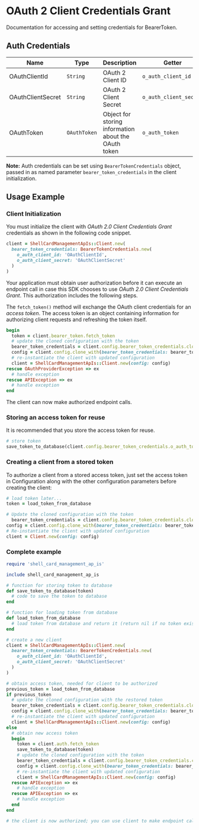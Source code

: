 
# OAuth 2 Client Credentials Grant



Documentation for accessing and setting credentials for BearerToken.

## Auth Credentials

| Name | Type | Description | Getter |
|  --- | --- | --- | --- |
| OAuthClientId | `String` | OAuth 2 Client ID | `o_auth_client_id` |
| OAuthClientSecret | `String` | OAuth 2 Client Secret | `o_auth_client_secret` |
| OAuthToken | `OAuthToken` | Object for storing information about the OAuth token | `o_auth_token` |



**Note:** Auth credentials can be set using `BearerTokenCredentials` object, passed in as named parameter `bearer_token_credentials` in the client initialization.

## Usage Example

### Client Initialization

You must initialize the client with *OAuth 2.0 Client Credentials Grant* credentials as shown in the following code snippet.

```ruby
client = ShellCardManagementApIs::Client.new(
  bearer_token_credentials: BearerTokenCredentials.new(
    o_auth_client_id: 'OAuthClientId',
    o_auth_client_secret: 'OAuthClientSecret'
  )
)
```



Your application must obtain user authorization before it can execute an endpoint call in case this SDK chooses to use *OAuth 2.0 Client Credentials Grant*. This authorization includes the following steps.

The `fetch_token()` method will exchange the OAuth client credentials for an *access token*. The access token is an object containing information for authorizing client requests and refreshing the token itself.

```ruby
begin
  token = client.bearer_token.fetch_token
  # update the cloned configuration with the token
  bearer_token_credentials = client.config.bearer_token_credentials.clone_with(o_auth_token: token)
  config = client.config.clone_with(bearer_token_credentials: bearer_token_credentials)
  # re-instantiate the client with updated configuration
  client = ShellCardManagementApIs::Client.new(config: config)
rescue OAuthProviderException => ex
  # handle exception
rescue APIException => ex
  # handle exception
end
```

The client can now make authorized endpoint calls.

### Storing an access token for reuse

It is recommended that you store the access token for reuse.

```ruby
# store token
save_token_to_database(client.config.bearer_token_credentials.o_auth_token)
```

### Creating a client from a stored token

To authorize a client from a stored access token, just set the access token in Configuration along with the other configuration parameters before creating the client:

```ruby
# load token later...
token = load_token_from_database

# Update the cloned configuration with the token
  bearer_token_credentials = client.config.bearer_token_credentials.clone_with(o_auth_token: token)
config = client.config.clone_with(bearer_token_credentials: bearer_token_credentials)
# Re-instantiate the client with updated configuration
client = Client.new(config: config)
```

### Complete example



```ruby
require 'shell_card_management_ap_is'

include shell_card_management_ap_is

# function for storing token to database
def save_token_to_database(token)
  # code to save the token to database
end

# function for loading token from database
def load_token_from_database
  # load token from database and return it (return nil if no token exists)
end

# create a new client
client = ShellCardManagementApIs::Client.new(
  bearer_token_credentials: BearerTokenCredentials.new(
    o_auth_client_id: 'OAuthClientId',
    o_auth_client_secret: 'OAuthClientSecret'
  )
)

# obtain access token, needed for client to be authorized
previous_token = load_token_from_database
if previous_token
  # update the cloned configuration with the restored token
  bearer_token_credentials = client.config.bearer_token_credentials.clone_with(o_auth_token: previous_token)
  config = client.config.clone_with(bearer_token_credentials: bearer_token_credentials)
  # re-instantiate the client with updated configuration
  client = ShellCardManagementApIs::Client.new(config: config)
else
  # obtain new access token
  begin
    token = client.auth.fetch_token
    save_token_to_database(token)
    # update the cloned configuration with the token
    bearer_token_credentials = client.config.bearer_token_credentials.clone_with(o_auth_token: token)
    config = client.config.clone_with(bearer_token_credentials: bearer_token_credentials)
    # re-instantiate the client with updated configuration
    client = ShellCardManagementApIs::Client.new(config: config)
  rescue APIException => ex
    # handle exception
  rescue APIException => ex
    # handle exception
  end
end

# the client is now authorized; you can use client to make endpoint calls
```


